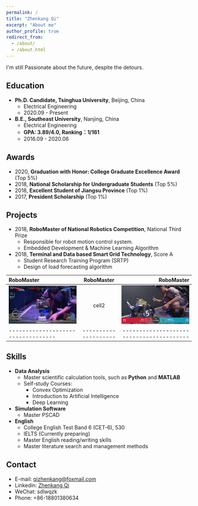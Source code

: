 ```yaml
---
permalink: /
title: "Zhenkang Qi"
excerpt: "About me"
author_profile: true
redirect_from:
  - /about/
  - /about.html
---
```


I'm still Passionate about the future, despite the detours.

## Education

- **Ph.D. Candidate, Tsinghua University**, Beijing, China
  - Electrical Engineering
  - 2020.09 - Present
- **B.E., Southeast University**, Nanjing, China
  - Electrical Engineering
  - **GPA: 3.89/4.0, Ranking：1/161**
  - 2016.09 - 2020.06

## Awards

- 2020, **Graduation with Honor: College Graduate Excellence Award** (Top 5%)
- 2018, **National Scholarship for Undergraduate Students** (Top 5%)
- 2018, **Excellent Student of Jiangsu Province** (Top 1%)
- 2017, **President Scholarship** (Top 1%)

## Projects

- 2018, **RoboMaster of National Robotics Competition**, National Third Prize
  - Responsible for robot motion control system.
  - Embedded Development & Machine Learning Algorithm
- 2018, **Terminal and Data based Smart Grid Technology**, Score A
  - Student Research Training Program (SRTP)
  - Design of load forecasting algorithm

| RoboMaster                                |      RoboMaster      |                                RoboMaster |
| :---------------------------------------- | :------------------: | ----------------------------------------: |
| ![RoboMaster](../images/robomaster02.jpg) |        cell2         | ![RoboMaster](../images/robomaster01.jpg) |
| ----------------------------------        | -------------------- |  ---------------------------------------- |

## Skills

- **Data Analysis**
  - Master scientific calculation tools, such as **Python** and **MATLAB**
  - Self-study Courses:
    - Convex Optimization
    - Introduction to Artificial Intelligence
    - Deep Learning
- **Simulation Software**
  - Master PSCAD
- **English**
  - College English Test Band 6 (CET-6), 530
  - IELTS (Currently preparing)
  - Master English reading/writing skills
  - Master literature search and management methods

## Contact

- E-mail: [qizhenkang@foxmail.com](mailto:qizhenkang@foxmail.com)
- Linkedin: [Zhenkang Qi](https://www.linkedin.com/in/qizhenkang/)
- WeChat: sdlwqzk
- Phone: +86-18801380634
